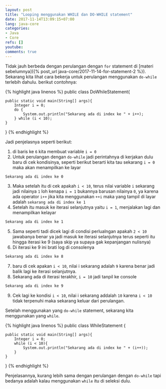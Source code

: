 ```yaml
---
layout: post
title: "Looping menggunakan WHILE dan DO-WHILE statement"
date: 2017-11-14T13:09:15+07:00
lang: java-core
categories:
- Java
- Core
refs: []
youtube: 
comments: true
---
```


Tidak jauh berbeda dengan perulangan dengan `for` statement di [materi sebelumnya]({% post_url java-core/2017-11-14-for-statement-2 %}). Sekarang kita lihat cara bekerja untuk perulangan menggunakan `do-while` terlebih dahulu. berikut contohnya:

{% highlight java linenos %}
public class DoWhileStatement{

    public static void main(String[] args){
        Integer i = 0;
        do {
            System.out.println("Sekarang ada di index ke " + i++);
        } while (i < 10);
    }
}
{% endhighlight %}

Jadi penjelasnya seperti berikut:

1. di baris ke `6` kita membuat variable `i = 0`
2. Untuk perulangan dengan `do-while` jadi perintahnya di kerjakan dulu baru di cek kondisinya, seperti berikut berarti kita tau sekarang `i = 0` maka akan menampilkan ke layar
```sh
Sekarang ada di index ke 0
```
3. Maka setelah itu di cek apakah `i < 10`, terus nilai variable `i` sekarang jadi nilainya `1` loh kenapa `i = 1` bukannya barusan nilainya `0`, ya karena ada operator `i++` jika kita menggunakan `++i` maka yang tampil di layar adalah `sekarang ada di index ke 1`
4. Setelah itu masuk ke iterasi selanjutnya yaitu `i = 1`, menjalakan lagi dan menampilkan kelayar 
```sh
Sekarang ada di index ke 1
```
5. Sama seperti tadi dicek lagi di condisi perlualngan apakah `2 < 10` jawabanya benar ya jadi masuk ke iterasi selanjutnya terus seperti itu hingga iterasi ke 9 (saya skip ya supaya gak kepanjangan nulisnya)
6. Di iterasi ke 9 ini brati log di consolenya 
```sh
Sekarang ada di index ke 8
```
7. baru di cek apakan `i < 10`, nilai i sekarang adalah `9` karena benar jadi balik lagi ke iterasi selanjutnya.
8. Sekarang ada di iterasi terakhir, `i = 10` jadi tanpil ke console 
```sh
Sekarang ada di index ke 9
```
9. Cek lagi ke kondisi `i < 10`, nilai i sekarang addalah `10` karena `i < 10` tidak terpenuhi maka sekarang keluar dari perulangan.

Setelah menggunakan yang `do-while` statement, sekarang kita menggunakan yang `while`.

{% highlight java linenos %}
public class WhileStatement {

    public static void main(String[] args){
        Integer i = 0;
        while (i < 10){
            System.out.println("Sekarang ada di index ke " + (i++));
        }        
    }
}
{% endhighlight %}

Penjelasannya, kurang lebih sama dengan perulangan dengan `do-while` tapi bedanya adalah kalau menggunakan `while` itu di seleksi dulu.